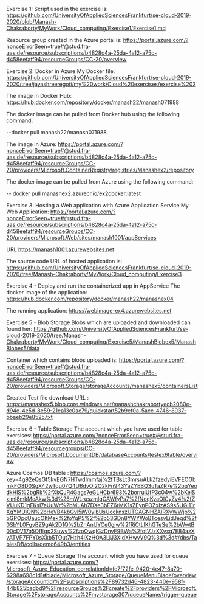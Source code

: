 Exercise 1: Script used in the exercise is: 
https://github.com/UniversityOfAppliedSciencesFrankfurt/se-cloud-2019-2020/blob/Manash-Chakraborty/MyWork/Cloud_computing/Exercise1/Exercise1.md

Resource group created in the Azure portal is: 
https://portal.azure.com/?nonceErrorSeen=true#@stud.fra-uas.de/resource/subscriptions/b4828c4a-25da-4a12-a75c-d458eefaff94/resourceGroups/CC-20/overview



Exercise 2: Docker in Azure My Docker file: 
https://github.com/UniversityOfAppliedSciencesFrankfurt/se-cloud-2019-2020/tree/jayashreeregoti/my%20work/Cloud%20exercises/exercise%202

The image in Docker Hub: 
https://hub.docker.com/repository/docker/manash22/manash071988

The docker image can be pulled from Docker hub using the following command:

--docker pull manash22/manash071988

The image in Azure: https://portal.azure.com/?nonceErrorSeen=true#@stud.fra-uas.de/resource/subscriptions/b4828c4a-25da-4a12-a75c-d458eefaff94/resourceGroups/CC-20/providers/Microsoft.ContainerRegistry/registries/Manashex2/repository

The docker image can be pulled from Azure using the following command:

-- docker pull manashex2.azurecr.io/ex2docker:latest



Exercise 3: Hosting a Web application with Azure Application Service My Web Application: 
https://portal.azure.com/?nonceErrorSeen=true#@stud.fra-uas.de/resource/subscriptions/b4828c4a-25da-4a12-a75c-d458eefaff94/resourceGroups/CC-20/providers/Microsoft.Web/sites/manash1001/appServices

URL 
https://manash1001.azurewebsites.net

The source code URL of hosted application is: 
https://github.com/UniversityOfAppliedSciencesFrankfurt/se-cloud-2019-2020/tree/Manash-Chakraborty/MyWork/Cloud_computing/Exercise3



Exercise 4 - Deploy and run the containerized app in AppService The docker image of the application: 
https://hub.docker.com/repository/docker/manash22/manashex04

The running application: 
https://webimage-ex4.azurewebsites.net



Exercise 5 - Blob Storage Blobs which are uploaded and downloaded can found her: 
https://github.com/UniversityOfAppliedSciencesFrankfurt/se-cloud-2019-2020/tree/Manash-Chakraborty/MyWork/Cloud_computing/Exercise5/ManashBlobex5/ManashBlobex5/data

Container which contains blobs uploaded is: 
https://portal.azure.com/?nonceErrorSeen=true#@stud.fra-uas.de/resource/subscriptions/b4828c4a-25da-4a12-a75c-d458eefaff94/resourceGroups/CC-20/providers/Microsoft.Storage/storageAccounts/manashex5/containersList

Created Test file download URL : 
https://manashex5.blob.core.windows.net/manashchakrabortyecb2080e-d94c-4e5d-8e59-21ca13c0ac79/quickstart52b9ef0a-5acc-4746-8937-bbaeb29e8525.txt



Exercise 6 - Table Storage The account which you have used for table exersises: 
https://portal.azure.com/?nonceErrorSeen=true#@stud.fra-uas.de/resource/subscriptions/b4828c4a-25da-4a12-a75c-d458eefaff94/resourcegroups/CC-20/providers/Microsoft.DocumentDB/databaseAccounts/testex6table/overview

Azure Cosmos DB table : 
https://cosmos.azure.com/?key=4g92eQsGf5kvEGN7HTwdImmfaj%2fTBsLt3mrsuALkZfzedyiEVFEOGbmkFO8D0SgX42wTqu07Q4U6dvOl2O2kFn943YaZYEBQ3uTaZR7e%2bqYeodkHlS%2bgRk%2fXkQJR4Gags7eGLHCbr693%2borrulUfP3c04w%2bKelSximl8mkMoAkw%3d%26mWLruszmIqOAWfyPs7%2fNcqKyaOICyZv4%2fZVUuKD1gFKsI7aUuWr%2bMuAh7DXe3bFZ6rMX1sZEynPOZxIzAS9s5UGI11rXqYMUiQN%2bHeVB4kbGvl5jW0yjbUsUccknszUTGAGNHZAIRXyWWjp%2bGPOpcUaucOItMek%2foYgP5%2f%2b53GDn8YWYWoBTcesvLidJegd%2f0SbYL0FgyBZ9gAk2D1Q%2bZnAnUYCe0gjw%2fRiCtLIKhGTeSe%2bWwtB00cDV17q5OfEgp2Suwv%2fzoOwqIGzDnvF9BWa%2fotVJzXXvxg7E84azXvATVP7FPY0sXkb5TOut7Hzh4lXzHOA3LjJ3XIdXHwvV9Q%3d%3d#/dbs/TablesDB/colls/demo649b3/entities


Exercise 7 - Queue Storage The account which you have used for queue exersises: 
https://portal.azure.com/?Microsoft_Azure_Education_correlationId=fe7f72fe-9420-4e47-8a70-6298a698c1d1#blade/Microsoft_Azure_Storage/QueueMenuBlade/overview/storageAccountId/%2Fsubscriptions%2F89732d46-4823-440e-958f-44b825badbd9%2FresourceGroups%2Fcreate%2Fproviders%2FMicrosoft.Storage%2FstorageAccounts%2Fmystorage307/queueName/trigger-queue
